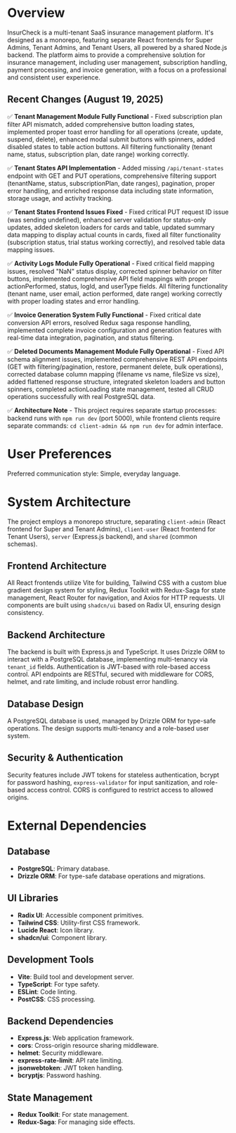 # Overview
InsurCheck is a multi-tenant SaaS insurance management platform. It's designed as a monorepo, featuring separate React frontends for Super Admins, Tenant Admins, and Tenant Users, all powered by a shared Node.js backend. The platform aims to provide a comprehensive solution for insurance management, including user management, subscription handling, payment processing, and invoice generation, with a focus on a professional and consistent user experience.

## Recent Changes (August 19, 2025)
✅ **Tenant Management Module Fully Functional** - Fixed subscription plan filter API mismatch, added comprehensive button loading states, implemented proper toast error handling for all operations (create, update, suspend, delete), enhanced modal submit buttons with spinners, added disabled states to table action buttons. All filtering functionality (tenant name, status, subscription plan, date range) working correctly.

✅ **Tenant States API Implementation** - Added missing `/api/tenant-states` endpoint with GET and PUT operations, comprehensive filtering support (tenantName, status, subscriptionPlan, date ranges), pagination, proper error handling, and enriched response data including state information, storage usage, and activity tracking.

✅ **Tenant States Frontend Issues Fixed** - Fixed critical PUT request ID issue (was sending undefined), enhanced server validation for status-only updates, added skeleton loaders for cards and table, updated summary data mapping to display actual counts in cards, fixed all filter functionality (subscription status, trial status working correctly), and resolved table data mapping issues.

✅ **Activity Logs Module Fully Operational** - Fixed critical field mapping issues, resolved "NaN" status display, corrected spinner behavior on filter buttons, implemented comprehensive API field mappings with proper actionPerformed, status, logId, and userType fields. All filtering functionality (tenant name, user email, action performed, date range) working correctly with proper loading states and error handling.

✅ **Invoice Generation System Fully Functional** - Fixed critical date conversion API errors, resolved Redux saga response handling, implemented complete invoice configuration and generation features with real-time data integration, pagination, and status filtering.

✅ **Deleted Documents Management Module Fully Operational** - Fixed API schema alignment issues, implemented comprehensive REST API endpoints (GET with filtering/pagination, restore, permanent delete, bulk operations), corrected database column mapping (filename vs name, fileSize vs size), added flattened response structure, integrated skeleton loaders and button spinners, completed actionLoading state management, tested all CRUD operations successfully with real PostgreSQL data.

✅ **Architecture Note** - This project requires separate startup processes: backend runs with `npm run dev` (port 5000), while frontend clients require separate commands: `cd client-admin && npm run dev` for admin interface.

# User Preferences
Preferred communication style: Simple, everyday language.

# System Architecture
The project employs a monorepo structure, separating `client-admin` (React frontend for Super and Tenant Admins), `client-user` (React frontend for Tenant Users), `server` (Express.js backend), and `shared` (common schemas).

## Frontend Architecture
All React frontends utilize Vite for building, Tailwind CSS with a custom blue gradient design system for styling, Redux Toolkit with Redux-Saga for state management, React Router for navigation, and Axios for HTTP requests. UI components are built using `shadcn/ui` based on Radix UI, ensuring design consistency.

## Backend Architecture
The backend is built with Express.js and TypeScript. It uses Drizzle ORM to interact with a PostgreSQL database, implementing multi-tenancy via `tenant_id` fields. Authentication is JWT-based with role-based access control. API endpoints are RESTful, secured with middleware for CORS, helmet, and rate limiting, and include robust error handling.

## Database Design
A PostgreSQL database is used, managed by Drizzle ORM for type-safe operations. The design supports multi-tenancy and a role-based user system.

## Security & Authentication
Security features include JWT tokens for stateless authentication, bcrypt for password hashing, `express-validator` for input sanitization, and role-based access control. CORS is configured to restrict access to allowed origins.

# External Dependencies

## Database
- **PostgreSQL**: Primary database.
- **Drizzle ORM**: For type-safe database operations and migrations.

## UI Libraries
- **Radix UI**: Accessible component primitives.
- **Tailwind CSS**: Utility-first CSS framework.
- **Lucide React**: Icon library.
- **shadcn/ui**: Component library.

## Development Tools
- **Vite**: Build tool and development server.
- **TypeScript**: For type safety.
- **ESLint**: Code linting.
- **PostCSS**: CSS processing.

## Backend Dependencies
- **Express.js**: Web application framework.
- **cors**: Cross-origin resource sharing middleware.
- **helmet**: Security middleware.
- **express-rate-limit**: API rate limiting.
- **jsonwebtoken**: JWT token handling.
- **bcryptjs**: Password hashing.

## State Management
- **Redux Toolkit**: For state management.
- **Redux-Saga**: For managing side effects.